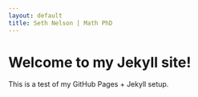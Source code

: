 ```yaml
---
layout: default
title: Seth Nelson | Math PhD
---
```


# Welcome to my Jekyll site!

This is a test of my GitHub Pages + Jekyll setup.

